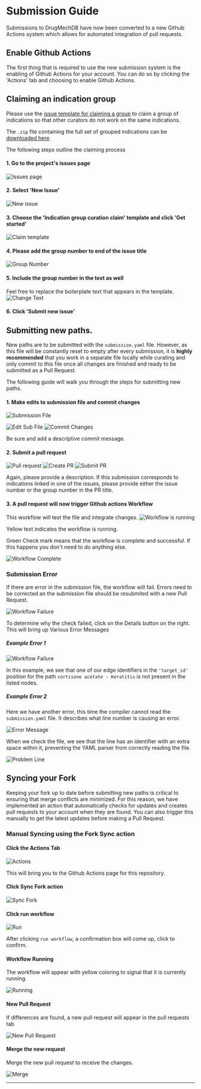 # Submission Guide

Submissions to DrugMechDB have now been converted to a new Github Actions system
which allows for automated integration of pull requests.

## Enable Github Actions

The first thing that is required to use the new submission system is the enabling of Github Actions for your account.
You can do so by clicking the 'Actions' tab and choosing to enable Github Actions.


## Claiming an indication group

Please use the [issue template for claiming a group](
https://github.com/SuLab/DrugMechDB/issues/new?assignees=&labels=upwork&template=indication-group-curation-claim.md&title=Curating+indication+group+)
to claim a group of indications so that other curators do not work on the same indications.

The `.zip` file containing the full set of grouped indications can be [downloaded here](
https://github.com/SuLab/DrugMechDB/raw/main/dmdb_indications_grouped.zip).

The following steps outline the claiming process

#### 1. Go to the project's issues page
![Issues page](media/new_claim/1_issue_page.png)

#### 2. Select 'New Issue'
![New issue](media/new_claim/2_new_issue.png)

#### 3. Choose the 'Indication group curation claim' template and click 'Get started'
![Claim template](media/new_claim/3_claim_template.png)

#### 4. Please add the group number to end of the issue title
![Group Number](media/new_claim/4_group_number.png)

#### 5. Include the group number in the text as well
Feel free to replace the boilerplate text that appears in the template.
![Change Text](media/new_claim/6_change_text.png)

#### 6. Click 'Submit new issue'

## Submitting new paths.

New paths are to be submitted with the `submission.yaml` file. However, as this file will be constantly reset to
empty after every submission, it is **highly recommended** that you work in a separate file locally
while curating and only commit to this file once all changes are finished and ready to be submitted as a Pull Request.

The following guide will walk you through the steps for submitting new paths.

#### 1. Make edits to submission file and commit changes
![Submission File](media/submission/1_submission_file.png)

![Edit Sub File](media/submission/2_edit.png)
![Commit Changes](media/submission/3_commit.png)

Be sure and add a descriptive commit message.

#### 2. Submit a pull request
![Pull request](media/submission/4_pull_request.png)
![Create PR](media/submission/5_create.png)
![Submit PR](media/submission/6_description.png)

Again, please provide a description. If this submission corresponds to indications linked in one of the
issues, please provide either the issue number or the group number in the PR title.

#### 3. A pull request will now trigger Github actions Workflow

This workflow will test the file and integrate changes.
![Workflow is running](media/submission/6b_running.png)

Yellow text indicates the workflow is running.

Green Check mark means that the workflow is complete and successful.  If this happens you don't need to do
anything else.

![Workflow Complete](media/submission/9_Complete.png)

### Submission Error

If there are error in the submission file, the workflow will fail. Errors need to be corrected an
the submission file should be resubmited with a new Pull Request.

![Workflow Failure](media/submission/13_failure.png)

To determine why the check failed, click on the Details button on the right.  This will bring up Various Error Messages


##### Example Error 1

![Workflow Failure](media/submission/16_Path_error.png)

In this example, we see that one of our edge identifiers in the `'target_id'` position for the path
`cortisone acetate - Keratitis` is not present in the listed nodes.

##### Example Error 2

Here we have another error, this time the compiler cannot read the `submission.yaml` file. It describes what line
number is causing an error.

![Error Message](media/submission/14_error_message.png)

When we check the file, we see that the line has an identifier with an extra space within it, preventing the YAML
parser from correctly reading the file.

![Problem Line](media/submission/15_Line_number.png)

## Syncing your Fork

Keeping your fork up to date before submitting new paths is critical to ensuring that merge conflicts are minimized.
For this reason, we have implemented an action that automatically checks
for updates and creates pull requests to your account when they are found.
You can also trigger this manually to get the latest updates before making
a Pull Request.

### Manual Syncing using the Fork Sync action

#### Click the Actions Tab

![Actions](media/sync/1_actions.png)

This will bring you to the Github Actions page for this repository.

#### Click Sync Fork action

![Sync Fork](media/sync/2_sync_fork.png)

#### Click run workflow

![Run](media/sync/3_run.png)

After clicking `run workflow`, a confirmation box will come up, click to confirm.

#### Workflow Running

The workflow will appear with yellow coloring to signal that it is currently running.

![Running](media/sync/4_running.png)

#### New Pull Request

If differences are found, a new pull request will appear in the pull requests tab

![New Pull Request](media/sync/5_new_PR.png)


#### Merge the new request

Merge the new pull request to receive the changes.

![Merge](media/sync/6_merge.png)


****
